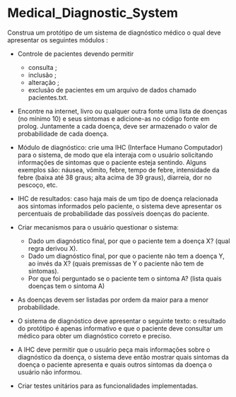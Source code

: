 # Medical_Diagnostic_System

Construa um protótipo de um sistema de diagnóstico médico o qual deve apresentar os seguintes módulos :

- Controle de pacientes devendo permitir
  - consulta ;
  - inclusão ;
  - alteração ;
  - exclusão de pacientes em um arquivo de dados chamado pacientes.txt.

- Encontre na internet, livro ou qualquer outra fonte uma lista de doenças (no mínimo 10) e seus sintomas e adicione-as no código fonte em prolog. Juntamente a cada doença, deve ser armazenado o valor de probabilidade de cada doença. 

- Módulo de diagnóstico: crie uma IHC (Interface Humano Computador) para o sistema, de modo que ela interaja com o usuário solicitando informações de sintomas que o paciente esteja sentindo. Alguns exemplos são: náusea, vômito, febre, tempo de febre, intensidade da febre (baixa até 38 graus; alta acima de 39 graus), diarreia, dor no pescoço, etc.

- IHC de resultados: caso haja mais de um tipo de doença relacionada aos sintomas informados pelo paciente, o sistema deve apresentar os percentuais de probabilidade das possíveis doenças do paciente.

- Criar mecanismos para o usuário questionar o sistema:
  - Dado um diagnóstico final, por que o paciente tem a doença X? (qual regra derivou X).
  - Dado um diagnóstico final, por que o paciente não tem a doença Y, ao invés da X? (quais premissas de Y o paciente não tem de sintomas).
  - Por que foi perguntado se o paciente tem o sintoma A? (lista quais doenças tem o sintoma A)

- As doenças devem ser listadas por ordem da maior para a menor probabilidade.

- O sistema de diagnóstico deve apresentar o seguinte texto: o resultado do protótipo é apenas informativo e que o paciente deve consultar um médico para obter um diagnóstico correto e preciso.

- A IHC deve permitir que o usuário peça mais informações sobre o diagnóstico da doença, o sistema deve então mostrar quais sintomas da doença o paciente apresenta e quais outros sintomas da doença o usuário não informou.

- Criar testes unitários para as funcionalidades implementadas.
